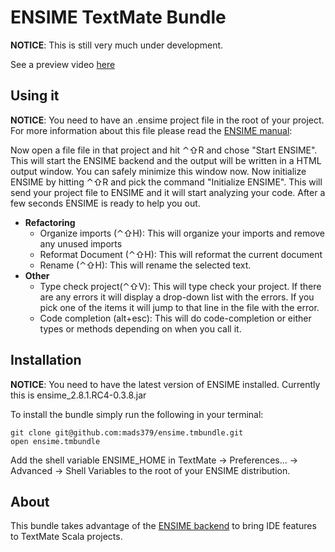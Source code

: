 ENSIME TextMate Bundle
======================

**NOTICE**: This is still very much under development.

See a preview video [here](http://www.youtube.com/watch?v=P5fcceWKxkU "here")

Using it
--------

**NOTICE**: You need to have an .ensime project file in the root of your project. For more information about this file please read the [ENSIME manual](http://aemon.com/file_dump/ensime_manual.html#tth_sEc3 "ENSIME manual"): 

Now open a file file in that project and hit ⌃⇧R and chose "Start ENSIME". This will start the ENSIME backend and the output will be written in a HTML output window. You can safely minimize this window now. Now initialize ENSIME by hitting ⌃⇧R and pick the command "Initialize ENSIME". This will send your project file to ENSIME and it will start analyzing your code. After a few seconds ENSIME is ready to help you out.

- **Refactoring**
  - Organize imports (⌃⇧H): This will organize your imports and remove any unused imports
  - Reformat Document (⌃⇧H): This will reformat the current document
  - Rename (⌃⇧H): This will rename the selected text.
- **Other**
  - Type check project(⌃⇧V): This will type check your project. If there are any errors it will display a drop-down list with the errors. If you pick one of the items it will jump to that line in the file with the error.
  - Code completion (alt+esc): This will do code-completion or either types or methods depending on when you call it.


Installation 
------------

**NOTICE**: You need to have the latest version of ENSIME installed. Currently this is ensime_2.8.1.RC4-0.3.8.jar

To install the bundle simply run the following in your terminal:

<pre><code>git clone git@github.com:mads379/ensime.tmbundle.git
open ensime.tmbundle</code></pre>

Add the shell variable ENSIME_HOME in TextMate -> Preferences... -> Advanced -> Shell Variables to the root of your ENSIME distribution.

About
-----

This bundle takes advantage of the [ENSIME backend](https://github.com/aemoncannon/ensime "ENSIME backend") to bring IDE features to TextMate Scala projects.
